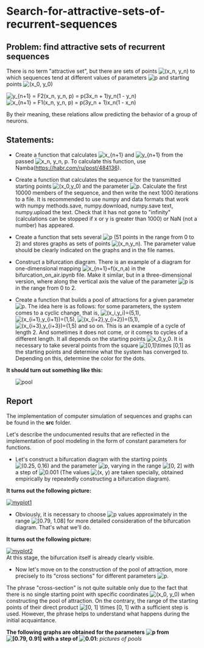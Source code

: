 # Search-for-attractive-sets-of-recurrent-sequences

## Problem: find attractive sets of recurrent sequences

There is no term "attractive set", but there are sets of points <img src="https://latex.codecogs.com/png.latex?\inline&space;\bg_white&space;(x_n,&space;y_n)" title="(x_n,  y_n)" />  to which sequences tend at different values of parameters <img src="https://latex.codecogs.com/png.latex?\inline&space;\bg_white&space;p" title="p" /> and starting points <img src="https://latex.codecogs.com/png.latex?\inline&space;\bg_white&space;(x_0,&space;y_0)" title="(x_0, y_0)" />

<img src="https://latex.codecogs.com/png.latex?\inline&space;\bg_white&space;y_{n&plus;1}&space;=&space;F2(x_n,&space;y_n,&space;p)&space;=&space;p(3x_n&space;&plus;&space;1)y_n(1&space;-&space;y_n)" title="y_{n+1} = F2(x_n, y_n, p) = p(3x_n + 1)y_n(1 - y_n)" />
<img src="https://latex.codecogs.com/png.latex?\inline&space;\bg_white&space;x_{n&plus;1}&space;=&space;F1(x_n,&space;y_n,&space;p)&space;=&space;p(3y_n&space;&plus;&space;1)x_n(1&space;-&space;x_n)" title="x_{n+1} = F1(x_n, y_n, p) = p(3y_n + 1)x_n(1 - x_n)" />

By their meaning, these relations allow predicting the behavior of a group of neurons.

## Statements:
* Create a function that calculates <img src="https://latex.codecogs.com/png.latex?\inline&space;\bg_white&space;x_{n&plus;1}" title="x_{n+1}" /> and <img src="https://latex.codecogs.com/png.latex?\inline&space;\bg_white&space;y_{n&plus;1}" title="y_{n+1}" /> from the passed <img src="https://latex.codecogs.com/png.latex?\inline&space;\bg_white&space;x_n,&space;y_n,&space;p" title="x_n, y_n, p" />. To calculate this function, use Namba(https://habr.com/ru/post/484136).<p></p>
* Create a function that calculates the sequence for the transmitted starting points <img src="https://latex.codecogs.com/png.latex?\inline&space;\bg_white&space;(x_0,y_0)" title="(x_0,y_0)" /> and the parameter <img src="https://latex.codecogs.com/png.latex?\inline&space;\bg_white&space;p" title="p" />.
Calculate the first 10000 members of the sequence, and then write the next 1000 iterations to a file. It is recommended to use numpy and data formats that work with numpy methods.save, numpy.download, numpy.save text, numpy.upload the text. Check that it has not gone to "infinity" (calculations can be stopped if x or y is greater than 1000) or NaN (not a number) has appeared.<p></p>
* Create a function that sets several <img src="https://latex.codecogs.com/png.latex?\inline&space;\bg_white&space;p" title="p" /> (51 points in the range from 0 to 2) and stores graphs as sets of points <img src="https://latex.codecogs.com/png.latex?\inline&space;\bg_white&space;(x_n,y_n)" title="(x_n,y_n)" />. The parameter value should be clearly indicated on the graphs and in the file names.<p></p>
* Construct a bifurcation diagram. There is an example of a diagram for one-dimensional mapping <img src="https://latex.codecogs.com/png.latex?\inline&space;\bg_white&space;x_{n&plus;1}=f(x_n,a)" title="x_{n+1}=f(x_n,a)" /> in the bifurcation_on_air.ipynb file. Make it similar, but in a three-dimensional version, where along the vertical axis the value of the parameter <img src="https://latex.codecogs.com/png.latex?\inline&space;\bg_white&space;p" title="p" /> is in the range from 0 to 2.<p></p>
* Create a function that builds a pool of attractions for a given parameter <img src="https://latex.codecogs.com/png.latex?\inline&space;\bg_white&space;p" title="p" />. The idea here is as follows: for some parameters, the system comes to a cyclic change, that is, <img src="https://latex.codecogs.com/png.latex?\inline&space;\bg_white&space;(x_i,y_i)=(5,1)" title="(x_i,y_i)=(5,1)" />, <img src="https://latex.codecogs.com/png.latex?\inline&space;\bg_white&space;(x_{i&plus;1},y_{i&plus;1})=(1,5)" title="(x_{i+1},y_{i+1})=(1,5)" />, <img src="https://latex.codecogs.com/png.latex?\inline&space;\bg_white&space;(x_{i&plus;2},y_{i&plus;2})=(5,1)" title="(x_{i+2},y_{i+2})=(5,1)" />, <img src="https://latex.codecogs.com/png.latex?\inline&space;\bg_white&space;(x_{i&plus;3},y_{i&plus;3})=(1,5)" title="(x_{i+3},y_{i+3})=(1,5)" /> and so on. This is an example of a cycle of length 2. And sometimes it does not come, or it comes to cycles of a different length. It all depends on the starting points <img src="https://latex.codecogs.com/png.latex?\inline&space;\bg_white&space;x_0,y_0" title="x_0,y_0" />. It is necessary to take several points from the square <img src="https://latex.codecogs.com/png.latex?\inline&space;\bg_white&space;[0,1]\times&space;[0,1]" title="[0,1]\times [0,1]" /> as the starting points and determine what the system has converged to. Depending on this, determine the color for the dots.<p></p></ul>

<b>It should turn out something like this:</b><ul>
![pool](https://ic.wampi.ru/2021/11/18/RISUNOK1.png)</ul>

## Report
The implementation of computer simulation of sequences and graphs can be found in the <b>src</b> folder.

Let's describe the undocumented results that are reflected in the implementation of pool modeling in the form of constant parameters for functions.

* Let's construct a bifurcation diagram with the starting points <img src="https://latex.codecogs.com/png.latex?\inline&space;\bg_white&space;(0.25,&space;0.16)" title="(0.25, 0.16)" /> and the parameter <img src="https://latex.codecogs.com/png.latex?\inline&space;\bg_white&space;p" title="p" />, varying in the range <img src="https://latex.codecogs.com/png.latex?\inline&space;\bg_white&space;[0,&space;2]" title="[0, 2]" /> with a step of <img src="https://latex.codecogs.com/png.latex?\inline&space;\bg_white&space;0.001" title="0.001" /> (The values <img src="https://latex.codecogs.com/png.latex?\inline&space;\bg_white&space;(x,&space;y)" title="(x, y)" /> are taken specially, obtained empirically by repeatedly constructing a bifurcation diagram).
<p><b>It turns out the following picture:</b></p>
<a href="https://ibb.co/c3S47H5"><img src="https://i.ibb.co/xLtxR0v/myplot1.png" alt="myplot1" border="0"></a>

* Obviously, it is necessary to choose <img src="https://latex.codecogs.com/png.latex?\inline&space;\bg_white&space;p" title="p" /> values approximately in the range <img src="https://latex.codecogs.com/png.latex?\inline&space;\bg_white&space;[0.79,&space;1.08]" title="[0.79, 1.08]" /> for more detailed consideration of the bifurcation diagram. That's what we'll do.
<p><b>It turns out the following picture:</b></p>
<a href="https://ibb.co/9brS7S4"><img src="https://i.ibb.co/8r7tHtx/myplot2.png" alt="myplot2" border="0"></a><br /><a target='_blank' href='https://ru.imgbb.com/'></a>
At this stage, the bifurcation itself is already clearly visible.

<p></p>

* Now let's move on to the construction of the pool of attraction, more precisely to its "cross sections" for different parameters <img src="https://latex.codecogs.com/png.latex?\inline&space;\bg_white&space;p" title="p" />.

The phrase "cross-section" is not quite suitable only due to the fact that there is no single starting point with specific coordinates <img src="https://latex.codecogs.com/png.latex?\inline&space;\bg_white&space;(x_0,&space;y_0)" title="(x_0, y_0)" /> when constructing the pool of attraction. On the contrary, the range of the starting points of their direct product <img src="https://latex.codecogs.com/png.latex?\inline&space;\bg_white&space;[0,&space;1]&space;\times&space;[0,&space;1]" title="[0, 1] \times [0, 1]" /> with a sufficient step is used. However, the phrase helps to understand what happens during the initial acquaintance.

<b>The following graphs are obtained for the parameters <img src="https://latex.codecogs.com/png.latex?\inline&space;\bg_white&space;p" title="p" /> from <img src="https://latex.codecogs.com/png.latex?\inline&space;\bg_white&space;[0.79,&space;0.91]" title="[0.79, 0.91]" /> with a step of <img src="https://latex.codecogs.com/png.latex?\inline&space;\bg_white&space;0.01" title="0.01" />:</b>
*pictures of pools*
